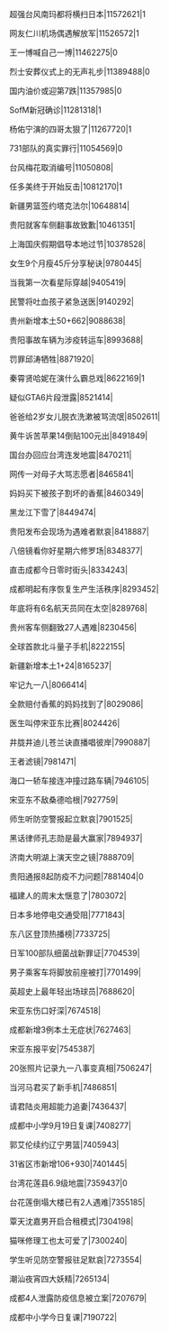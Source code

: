 超强台风南玛都将横扫日本|11572621|1

网友仁川机场偶遇解放军|11526572|1

王一博喊自己一博|11462275|0

烈士安葬仪式上的无声礼步|11389488|0

国内油价或迎第7跌|11357985|0

SofM新冠确诊|11281318|1

杨佑宁演的四哥太狠了|11267720|1

731部队的真实罪行|11054569|0

台风梅花取消编号|11050808|

任多美终于开始反击|10812170|1

新疆男篮签约塔克法尔|10648814|

贵阳就客车侧翻事故致歉|10461351|

上海国庆假期倡导本地过节|10378528|

女生9个月瘦45斤分享秘诀|9780445|

当我第一次看星际穿越|9405419|

民警将吐血孩子紧急送医|9140292|

贵州新增本土50+662|9088638|

贵阳事故车辆为涉疫转运车|8993688|

罚罪邱涛牺牲|8871920|

秦霄贤哈妮在演什么霸总戏|8622169|1

疑似GTA6片段泄露|8521414|

爸爸给2岁女儿脱衣洗漱被骂流氓|8502611|

黄牛诉苦苹果14倒贴100元出|8491849|

国台办回应台湾连发地震|8470211|

网传一对母子大骂志愿者|8465841|

妈妈买下被孩子割坏的香蕉|8460349|

黑龙江下雪了|8449474|

贵阳发布会现场为遇难者默哀|8418887|

八倍镜看你好星期六修罗场|8348377|

直击成都今日零时街头|8334243|

成都明起有序恢复生产生活秩序|8293452|

年底将有6名航天员同在太空|8289768|

贵州客车侧翻致27人遇难|8230456|

全球首款北斗量子手机|8222155|

新疆新增本土1+24|8165237|

牢记九一八|8066414|

全款赔付香蕉的妈妈找到了|8029086|

医生叫停宋亚东比赛|8024426|

井胧井迪儿苍兰诀直播唱彼岸|7990887|

王者滤镜|7981471|

海口一轿车接连冲撞过路车辆|7946105|

宋亚东不敌桑德哈根|7927759|

师生听防空警报起立默哀|7901525|

黑话律师孔志勋是最大赢家|7894937|

济南大明湖上演天空之镜|7888709|

贵阳通报8起防疫不力问题|7881404|0

福建人的周末太惬意了|7803072|

日本多地停电交通受阻|7771843|

东八区登顶热播榜|7733725|

日军100部队细菌战新罪证|7704539|

男子乘客车将脚放前座被打|7701499|

英超史上最年轻出场球员|7688620|

宋亚东伤口好深|7674518|

成都新增3例本土无症状|7627463|

宋亚东报平安|7545387|

20张照片记录九一八事变真相|7506247|

当河马君买了新手机|7486851|

请君陆炎用超能力追妻|7436437|

成都中小学9月19日复课|7408277|

郭艾伦续约辽宁男篮|7405943|

31省区市新增106+930|7401445|

台湾花莲县6.9级地震|7359437|0

台花莲倒塌大楼已有2人遇难|7355185|

覃天沈嘉男开启合租模式|7304198|

猫咪修理工也太可爱了|7300240|

学生听见防空警报驻足默哀|7273554|

潮汕夜宵四大妖精|7265134|

成都4人泄露防疫信息被立案|7207679|

成都中小学今日复课|7190722|

